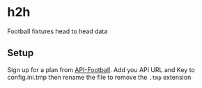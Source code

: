 # h2h
Football fixtures head to head data

## Setup
Sign up for a plan from [API-Football](https://www.api-football.com/). Add you API URL and Key to config.ini.tmp then rename the file to remove the `.tmp` extension
